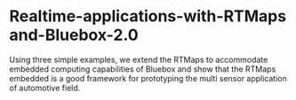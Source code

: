 # Realtime-applications-with-RTMaps and-Bluebox-2.0
Using three simple examples, we extend the RTMaps to accommodate embedded computing capabilities of Bluebox and show that the RTMaps embedded is a good framework for prototyping the multi sensor application of automotive field.
